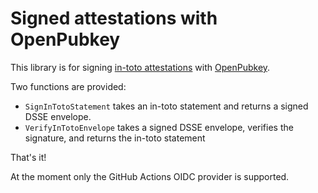 # Signed attestations with OpenPubkey

This library is for signing [in-toto attestations](https://github.com/in-toto/attestation) with [OpenPubkey](https://github.com/openpubkey/openpubkey).

Two functions are provided:

- `SignInTotoStatement` takes an in-toto statement and returns a signed DSSE envelope.
- `VerifyInTotoEnvelope` takes a signed DSSE envelope, verifies the signature, and returns the in-toto statement

That's it!

At the moment only the GitHub Actions OIDC provider is supported.
